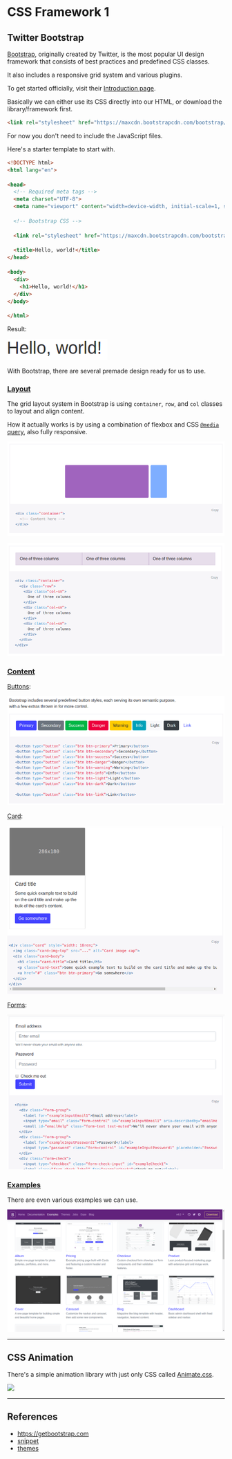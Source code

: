 # CSS Framework 1

## Twitter Bootstrap
[Bootstrap](https://getbootstrap.com), originally created by Twitter, is the most popular UI design framework that consists of best practices and predefined CSS classes.

It also includes a responsive grid system and various plugins.

To get started officially, visit their [Introduction page](https://getbootstrap.com/docs/4.0/getting-started/introduction).

Basically we can either use its CSS directly into our HTML, or download the library/framework first.

```html
<link rel="stylesheet" href="https://maxcdn.bootstrapcdn.com/bootstrap/4.0.0/css/bootstrap.min.css">
```

For now you don't need to include the JavaScript files.

Here's a starter template to start with.

```html
<!DOCTYPE html>
<html lang="en">

<head>
  <!-- Required meta tags -->
  <meta charset="UTF-8">
  <meta name="viewport" content="width=device-width, initial-scale=1, shrink-to-fit=no">

  <!-- Bootstrap CSS -->

  <link rel="stylesheet" href="https://maxcdn.bootstrapcdn.com/bootstrap/4.0.0/css/bootstrap.min.css">

  <title>Hello, world!</title>
</head>

<body>
  <div>
    <h1>Hello, world!</h1>
  </div>
</body>

</html>
```

Result:

![](./assets/bootstrap-start.png)

With Bootstrap, there are several premade design ready for us to use.

### [Layout](https://getbootstrap.com/docs/4.0/layout/overview)

The grid layout system in Bootstrap is using `container`, `row`, and `col` classes to layout and align content.

How it actually works is by using a combination of flexbox and CSS [`@media` query](https://www.w3schools.com/css/css_rwd_mediaqueries.asp), also fully responsive.

![](./assets/bootstrap-layout-container.png)

![](./assets/bootstrap-layout-grid.png)

### [Content](https://getbootstrap.com/docs/4.0/components)

[Buttons](https://getbootstrap.com/docs/4.0/components/buttons):

![](./assets/bootstrap-buttons.png)

[Card](https://getbootstrap.com/docs/4.0/components/card):

![](./assets/bootstrap-card.png)

[Forms](https://getbootstrap.com/docs/4.0/components/forms):

![](./assets/bootstrap-forms.png)

### [Examples](https://getbootstrap.com/docs/4.0/examples)

There are even various examples we can use.

![](./assets/bootstrap-examples.png)

---

## CSS Animation

There's a simple animation library with just only CSS called [Animate.css](https://daneden.github.io/animate.css).

![](./assets/animatecss.png)

---

## References

* <https://getbootstrap.com>
* [snippet](https://bootsnipp.com/)
* [themes](https://bootswatch.com/)
